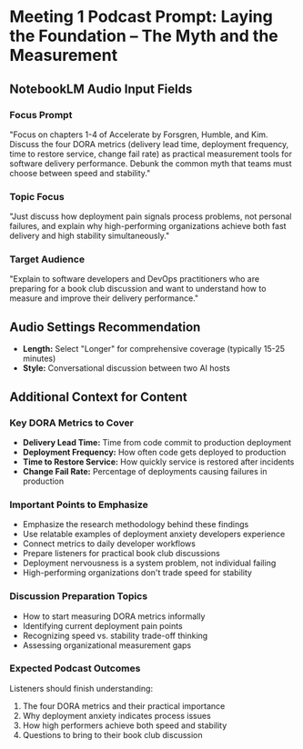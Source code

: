 # Meeting 1 Podcast Prompt: Laying the Foundation – The Myth and the Measurement

## NotebookLM Audio Input Fields

### Focus Prompt
"Focus on chapters 1-4 of Accelerate by Forsgren, Humble, and Kim. Discuss the four DORA metrics (delivery lead time, deployment frequency, time to restore service, change fail rate) as practical measurement tools for software delivery performance. Debunk the common myth that teams must choose between speed and stability."

### Topic Focus
"Just discuss how deployment pain signals process problems, not personal failures, and explain why high-performing organizations achieve both fast delivery and high stability simultaneously."

### Target Audience  
"Explain to software developers and DevOps practitioners who are preparing for a book club discussion and want to understand how to measure and improve their delivery performance."

## Audio Settings Recommendation
- **Length:** Select "Longer" for comprehensive coverage (typically 15-25 minutes)
- **Style:** Conversational discussion between two AI hosts

## Additional Context for Content

### Key DORA Metrics to Cover
- **Delivery Lead Time:** Time from code commit to production deployment
- **Deployment Frequency:** How often code gets deployed to production  
- **Time to Restore Service:** How quickly service is restored after incidents
- **Change Fail Rate:** Percentage of deployments causing failures in production

### Important Points to Emphasize
- Emphasize the research methodology behind these findings
- Use relatable examples of deployment anxiety developers experience
- Connect metrics to daily developer workflows
- Prepare listeners for practical book club discussions
- Deployment nervousness is a system problem, not individual failing
- High-performing organizations don't trade speed for stability

### Discussion Preparation Topics
- How to start measuring DORA metrics informally
- Identifying current deployment pain points
- Recognizing speed vs. stability trade-off thinking
- Assessing organizational measurement gaps

### Expected Podcast Outcomes
Listeners should finish understanding:
1. The four DORA metrics and their practical importance
2. Why deployment anxiety indicates process issues
3. How high performers achieve both speed and stability
4. Questions to bring to their book club discussion